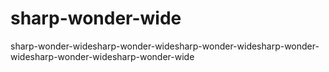 # sharp-wonder-wide
sharp-wonder-widesharp-wonder-widesharp-wonder-widesharp-wonder-widesharp-wonder-widesharp-wonder-wide
